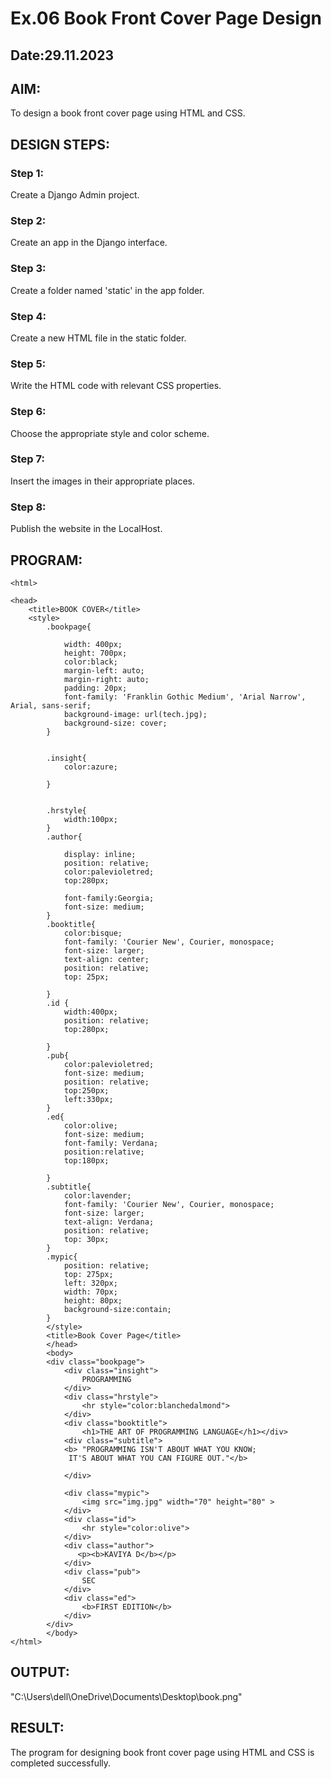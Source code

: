 # Ex.06 Book Front Cover Page Design
## Date:29.11.2023

## AIM:
To design a book front cover page using HTML and CSS.

## DESIGN STEPS:

### Step 1:
Create a Django Admin project.

### Step 2:
Create an app in the Django interface.

### Step 3:
Create a folder named 'static' in the app folder.

### Step 4:
Create a new HTML file in the static folder.

### Step 5:
Write the HTML code with relevant CSS properties.

### Step 6:
Choose the appropriate style and color scheme.

### Step 7:
Insert the images in their appropriate places.

### Step 8:
Publish the website in the LocalHost.

## PROGRAM:
```
<html>

<head>
    <title>BOOK COVER</title>
    <style>
        .bookpage{

            width: 400px;
            height: 700px;
            color:black;
            margin-left: auto;
            margin-right: auto;
            padding: 20px;
            font-family: 'Franklin Gothic Medium', 'Arial Narrow', Arial, sans-serif;
            background-image: url(tech.jpg);
            background-size: cover;
        }
            
        
        .insight{
            color:azure;
        
        }
        
        
        .hrstyle{
            width:100px;
        }
        .author{
        
            display: inline;
            position: relative;
            color:palevioletred;
            top:280px;
            
            font-family:Georgia;
            font-size: medium;
        }
        .booktitle{
            color:bisque;
            font-family: 'Courier New', Courier, monospace;
            font-size: larger;
            text-align: center;
            position: relative;
            top: 25px;
        
        }
        .id {
            width:400px;
            position: relative;
            top:280px;
           
        }
        .pub{
            color:palevioletred;
            font-size: medium;
            position: relative;
            top:250px;
            left:330px;
        }
        .ed{
            color:olive;
            font-size: medium;
            font-family: Verdana;
            position:relative;
            top:180px;
        
        }
        .subtitle{
            color:lavender;
            font-family: 'Courier New', Courier, monospace;
            font-size: larger;
            text-align: Verdana;
            position: relative;
            top: 30px;
        }
        .mypic{
            position: relative;
            top: 275px;
            left: 320px;
            width: 70px;
            height: 80px;
            background-size:contain;
        }
        </style>
        <title>Book Cover Page</title>
        </head>
        <body>
        <div class="bookpage">
            <div class="insight">
                PROGRAMMING 
            </div>
            <div class="hrstyle">
                <hr style="color:blanchedalmond">
            </div>
            <div class="booktitle">
                <h1>THE ART OF PROGRAMMING LANGUAGE</h1></div>
            <div class="subtitle">
            <b> "PROGRAMMING ISN'T ABOUT WHAT YOU KNOW;
             IT'S ABOUT WHAT YOU CAN FIGURE OUT."</b>
     
            </div>
            
            <div class="mypic">
                <img src="img.jpg" width="70" height="80" >
            </div>
            <div class="id">
                <hr style="color:olive">
            </div>
            <div class="author">
               <p><b>KAVIYA D</b></p>
            </div>
            <div class="pub">
                SEC
            </div>
            <div class="ed">
                <b>FIRST EDITION</b>
            </div>
        </div>
        </body>
</html>
```

## OUTPUT:

"C:\Users\dell\OneDrive\Documents\Desktop\book.png"


## RESULT:
The program for designing book front cover page using HTML and CSS is completed successfully.
